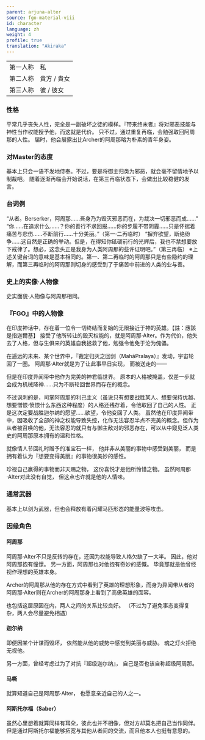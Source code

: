 ```yaml
---
parent: arjuna-alter
source: fgo-material-viii
id: character
language: zh
weight: 4
profile: true
translation: "Akiraka"
---
```


<table>
  <tr><td>第一人称</td><td>私</td></tr>
  <tr><td>第二人称</td><td>貴方 / 貴女</td></tr>
  <tr><td>第三人称</td><td>彼 / 彼女</td></tr>
</table>

### 性格

平常几乎丧失人性，完全是一副破坏之徒的模样。『带来终末者』将对邪恶技能与神性当作权能授予他，而这就是代价。
只不过，通过重复再临，会勉强取回阿周那的人性。
届时，他会展露出比Archer的阿周那略为朴素的青年身姿。

### 对Master的态度

基本上只会一语不发地侍奉。不过，要是将御主归类为邪恶，就会毫不留情地予以制裁吧。
随着逐渐再临会开始说话，在第三再临状态下，会做出比较稳健的发言。

### 台词例

“从者。Berserker，阿周那……吾身乃为毁灭邪恶而在，为裁决一切邪恶而成……”
“你……在追求什么……？你的善行不求回报……你的步履不带阴霾……只是怀揣着痛苦与悲伤……不断前行……十分美丽。”（第一·二再临时）
“摒弃欲望，断绝纷争……这自然是正确的举动。但是，在得知你砥砺前行的光辉后，我也不禁想要放下戒律了。想必，这念头正是我身为人类阿周那的些许证明吧。”（第三再临）
※上述关键台词的意味是基本相同的。第一、第二再临时的阿周那只是有些隐约的理解，而第三再临时的阿周那则切身的感受到了于痛苦中前进的人类的业与善。

### 史上的实像·人物像

史实面貌·人物像与阿周那相同。

### 『FGO』中的人物像

在印度神话中，存在着一位令一切终结而复始的无限接近于神的英雄。【註：應該是指迦爾基】
接受了他所转让的毁灭权能的，就是阿周那·Alter。作为代价，他失去了人格，但与生俱来的英雄自我拯救了他，勉强令他免于沦为傀儡。

在遥远的未来、某个世界中，『裁定归灭之回剑（MahāPralaya）』发动，宇宙轮回了一圈。
阿周那·Alter就是为了让此事早日实现，
而被送走的——

但是在印度异闻带中他作为完美的神君临世界。
原本的人格被掩盖，仅差一步就会成为机械降神……只为不断轮回世界而存在的概念。

不过讽刺的是，司掌阿周那的利己主义（虽说只有想要战胜某人、想要保持优越、想要憎恨·愤恨什么东西这种程度）的人格还残存着，令他取回了自己的人性。
正是这次定要战胜迦尔纳的愿望……欲望，令他变回了人类。
虽然他在印度异闻带中，因吸收了全部的神之权能导致失控，化作无法容忍半点不完美的概念。但作为从者被召唤的他，无法容忍的就只有与御主敌对的邪恶存在，可以从中窥见泛人类史的阿周那原本拥有的温和性格。

就像情人节回礼时赠予的准宝石一样，
他并非从美丽的事物中感受到美丽，
而是拥有着认为『想要变得美丽』的事物很美妙的感性。

珍视自己赢得的事物而非天赐之物，
这份喜悦才是他所怜惜之物。
虽然阿周那·Alter对此没有自觉，
但这点也许就是他的人情味。

### 通常武器

基本上以剑为武器，但也会释放有着闪耀马匹形态的能量波等攻击。

### 因缘角色

#### 阿周那

阿周那·Alter不只是反转的存在，还因为权能导致人格欠缺了一大半。
因此，他对阿周那抱有憧憬。
另一方面，阿周那也对他抱有奇妙的感慨。
毕竟那就是他曾经视作理想的英雄本身。

Archer的阿周那从他的存在方式中看到了英雄的理想形象，而身为异闻带从者的阿周那·Alter则在Archer的阿周那身上看到了高傲英雄的面容。

也包括这层原因在内，两人之间的关系比较良好。
（不过为了避免事态变得复杂，两人会尽量避免相遇）

#### 迦尔纳

即便因某个计谋而毁坏，
依然能从他的威势中感觉到美丽与威胁。
魂之灯火拒绝无视他。

另一方面，曾经考虑过为了对抗『超级迦尔纳』，
自己是否也该自称超级阿周那。

#### 马嘶

就算知道自己是阿周那·Alter，
也愿意亲近自己的人之一。

#### 阿斯托尔福（Saber）

虽然心里想着就算同样有耳朵，彼此也并不相像，但对方却莫名把自己当作同伴。
但是通过阿斯托尔福能够拓宽与其他从者间的交流，而且他本人也挺有意思的。
